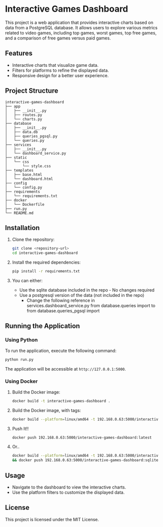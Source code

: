 # Interactive Games Dashboard

This project is a web application that provides interactive charts based on data from a PostgreSQL database. It allows users to explore various metrics related to video games, including top games, worst games, top free games, and a comparison of free games versus paid games.

## Features

- Interactive charts that visualize game data.
- Filters for platforms to refine the displayed data.
- Responsive design for a better user experience.

## Project Structure

```
interactive-games-dashboard
├── app
│   ├── __init__.py
│   ├── routes.py
│   └── charts.py
├── database
│   ├── __init__.py
│   ├── data.db
│   ├── queries_pgsql.py
│   └── queries.py
├── services
│   ├── __init__.py
│   └── dashboard_service.py
├── static
│   └── css
│       └── style.css
├── templates
│   ├── base.html
│   └── dashboard.html
├── config
│   └── config.py
├── requirements
│   └── requirements.txt
├── docker
│   └── Dockerfile
├── run.py
└── README.md
```

## Installation

1. Clone the repository:
   ```bash
   git clone <repository-url>
   cd interactive-games-dashboard
   ```

2. Install the required dependencies:
   ```bash
   pip install -r requirements.txt
   ```

3. You can either:
   - Use the sqlite database included in the repo - No changes required
   - Use a postgresql version of the data (not included in the repo) 
      - Change the following reference in services.dashboard_service.py
         from database.queries import
         to
         from database.queries_pgsql import


## Running the Application

### Using Python

To run the application, execute the following command:

```bash
python run.py
```

The application will be accessible at `http://127.0.0.1:5000`.

### Using Docker

1. Build the Docker image:
   ```bash
   docker build -t interactive-games-dashboard .
   ```

2. Build the Docker image, with tags:
   ```bash
   docker build --platform=linux/amd64 -t 192.168.0.63:5000/interactive-games-dashboard:latest .
   ```

3. Push It!!
   ```bash
   docker push 192.168.0.63:5000/interactive-games-dashboard:latest
   ```

4. Or..
   ```bash
   docker build --platform=linux/amd64 -t 192.168.0.63:5000/interactive-games-dashboard:sqlite . \
   && docker push 192.168.0.63:5000/interactive-games-dashboard:sqlite
   ```

## Usage

- Navigate to the dashboard to view the interactive charts.
- Use the platform filters to customize the displayed data.

## License

This project is licensed under the MIT License.